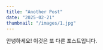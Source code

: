 ```yaml
---
title: "Another Post"
date: "2025-02-21"
thumbnail: "/images/1.jpg"
---
```


안녕하세요! 이것은 또 다른 포스트입니다.

